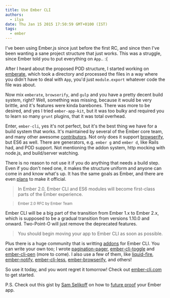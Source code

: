 ```yaml
---
title: Use Ember CLI
authors:
  - ilya
date: Thu Jan 15 2015 17:50:59 GMT+0100 (IST)
tags:
  - ember
---
```


I've been using Ember.js since just before the first RC, and since then I've been wanting a sane project structure that just works. This was a struggle, since Ember told you to put everything on `App`.. :(

After I heard about the proposed POD structure, I started working on [emberate], which took a directory and processed the files in a way where you didn't have to deal with `App`, you'd just `module.export` whatever code the file was about.

Now mix `emberate`, `browserify`, and `gulp` and you have a pretty decent build system, right? Well, something was missing, because it would be very brittle, and it's features were kinda barebones. There was more to be desired, and yes I tried `ember-app-kit`, but it was too bulky and required you to learn so many `grunt` plugins, that it was total overhead.

Enter, `ember-cli`, yes it's not perfect, but it's the best thing we have for a build system that works. It's maintained by several of the Ember core team, and many other awesome [contributors]. Not only does it support [browserify], but ES6 as well. There are generators, e.g. `ember g` and `ember d`, like Rails had, and POD support. Not mentioning the addon system, http mocking with node.js, and build/server watching.

There is no reason to not use it if you do anything that needs a build step. Even if you don't need one, it makes the structure uniform and anyone can come in and know what's up. It has the same goals as Ember, and there are even [plans] to make it official.

> In Ember 2.0, Ember CLI and ES6 modules will become first-class parts of the Ember experience.

><small>Ember 2.0 RFC by Ember Team</small>

Ember CLI will be a big part of the transition from Ember 1.x to Ember 2.x, which is supposed to be a gradual transition from versions 1.10.0 and onward. Two-Point-O will just remove the deprecated features.

> You should begin moving your app to Ember CLI as soon as possible.

Plus there is a huge community that is writting [addons] for Ember CLI. You can write your own too; I wrote [pagination-pager], [ember-cli-toggle] and [ember-cli-pen] (more to come). I also use a few of them, like [liquid-fire], [ember-notify], [ember-cli-less], [ember-browserify][browserify], and others!

So use it today, and you wont regret it tomorrow! Check out [ember-cli.com][site] to get started.

P.S. Check out this gist by [Sam Selikoff] on how to [future proof] your Ember app.

[emberate]: https://github.com/AppGeo/emberate
[plans]: https://github.com/emberjs/rfcs/blob/ember-2.0-rfc/active/0000-the-road-to-ember-2-0.md#big-bets
[Tom Dale]: https://twitter.com/tomdale
[addons]: emberaddons.com
[pagination-pager]: https://www.npmjs.org/package/pagination-pager
[ember-cli-toggle]: https://www.npmjs.org/package/ember-cli-toggle
[ember-cli-pen]: https://www.npmjs.org/package/ember-cli-pen
[future proof]: https://gist.github.com/samselikoff/1d7300ce59d216fdaf97
[contributors]: https://github.com/ember-cli/ember-cli/graphs/contributors
[browserify]: https://github.com/ef4/ember-browserify
[liquid-fire]: https://github.com/ef4/liquid-fire
[ember-notify]: https://github.com/aexmachina/ember-notify
[ember-cli-less]: https://github.com/gdub22/ember-cli-less
[site]: http://ember-cli.com
[Sam Selikoff]: https://github.com/samselikoff